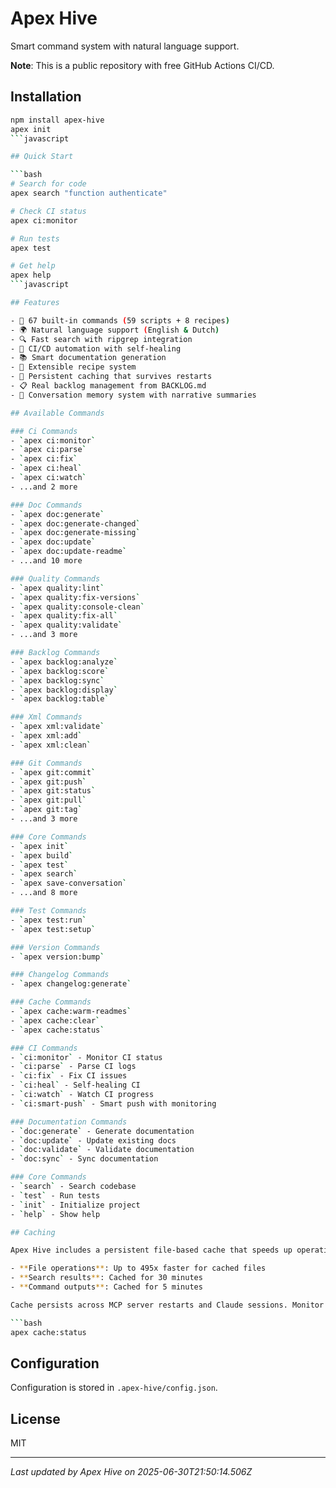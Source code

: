 # Apex Hive

Smart command system with natural language support.

**Note**: This is a public repository with free GitHub Actions CI/CD.

## Installation

```bash
npm install apex-hive
apex init
```javascript

## Quick Start

```bash
# Search for code
apex search "function authenticate"

# Check CI status
apex ci:monitor

# Run tests
apex test

# Get help
apex help
```javascript

## Features

- 🚀 67 built-in commands (59 scripts + 8 recipes)
- 🌍 Natural language support (English & Dutch)
- 🔍 Fast search with ripgrep integration
- 🤖 CI/CD automation with self-healing
- 📚 Smart documentation generation
- 🔧 Extensible recipe system
- 💾 Persistent caching that survives restarts
- 📋 Real backlog management from BACKLOG.md
- 💬 Conversation memory system with narrative summaries

## Available Commands

### Ci Commands
- `apex ci:monitor`
- `apex ci:parse`
- `apex ci:fix`
- `apex ci:heal`
- `apex ci:watch`
- ...and 2 more

### Doc Commands
- `apex doc:generate`
- `apex doc:generate-changed`
- `apex doc:generate-missing`
- `apex doc:update`
- `apex doc:update-readme`
- ...and 10 more

### Quality Commands
- `apex quality:lint`
- `apex quality:fix-versions`
- `apex quality:console-clean`
- `apex quality:fix-all`
- `apex quality:validate`
- ...and 3 more

### Backlog Commands
- `apex backlog:analyze`
- `apex backlog:score`
- `apex backlog:sync`
- `apex backlog:display`
- `apex backlog:table`

### Xml Commands
- `apex xml:validate`
- `apex xml:add`
- `apex xml:clean`

### Git Commands
- `apex git:commit`
- `apex git:push`
- `apex git:status`
- `apex git:pull`
- `apex git:tag`
- ...and 3 more

### Core Commands
- `apex init`
- `apex build`
- `apex test`
- `apex search`
- `apex save-conversation`
- ...and 8 more

### Test Commands
- `apex test:run`
- `apex test:setup`

### Version Commands
- `apex version:bump`

### Changelog Commands
- `apex changelog:generate`

### Cache Commands
- `apex cache:warm-readmes`
- `apex cache:clear`
- `apex cache:status`

### CI Commands
- `ci:monitor` - Monitor CI status
- `ci:parse` - Parse CI logs
- `ci:fix` - Fix CI issues
- `ci:heal` - Self-healing CI
- `ci:watch` - Watch CI progress
- `ci:smart-push` - Smart push with monitoring

### Documentation Commands
- `doc:generate` - Generate documentation
- `doc:update` - Update existing docs
- `doc:validate` - Validate documentation
- `doc:sync` - Sync documentation

### Core Commands
- `search` - Search codebase
- `test` - Run tests
- `init` - Initialize project
- `help` - Show help

## Caching

Apex Hive includes a persistent file-based cache that speeds up operations:

- **File operations**: Up to 495x faster for cached files
- **Search results**: Cached for 30 minutes
- **Command outputs**: Cached for 5 minutes

Cache persists across MCP server restarts and Claude sessions. Monitor with:

```bash
apex cache:status
```

## Configuration

Configuration is stored in `.apex-hive/config.json`.

## License

MIT

---
*Last updated by Apex Hive on 2025-06-30T21:50:14.506Z*
